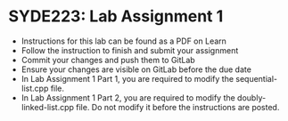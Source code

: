 # SYDE223: Lab Assignment 1

* Instructions for this lab can be found as a PDF on Learn
* Follow the instruction to finish and submit your assignment
* Commit your changes and push them to GitLab
* Ensure your changes are visible on GitLab before the due date
* In Lab Assignment 1 Part 1, you are required to modify the sequential-list.cpp file.
* In Lab Assignment 1 Part 2, you are required to modify the doubly-linked-list.cpp file. Do not modify it before the instructions are posted.